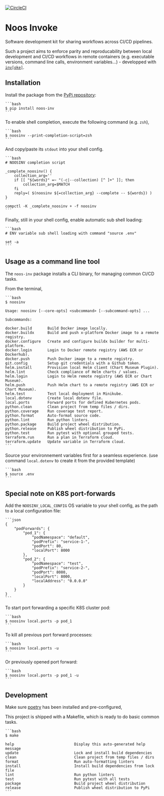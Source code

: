 [![CircleCI](https://circleci.com/gh/noosenergy/noos-invoke.svg?style=svg&circle-token=5b4d9fc54d8987081b7c4a9a79fa8b436e70930c)](https://circleci.com/gh/noosenergy/noos-invoke)

# Noos Invoke

Software development kit for sharing workflows across CI/CD pipelines.

Such a project aims to enforce parity and reproducability between local development and CI/CD workflows in remote containers (e.g. executable versions, command line calls, environment variables...) - developped with [`inv[oke]`](https://github.com/pyinvoke/invoke).

## Installation

Install the package from the [PyPi repository](https://pypi.org/project/noos-inv/):

    ```bash
    $ pip install noos-inv
    ```

To enable shell completion, execute the following command (e.g. `zsh`),

    ```bash
    $ noosinv --print-completion-script=zsh
    ```

And copy/paste its `stdout` into your shell config.

    ```bash
    # NOOSINV completion script

    _complete_noosinv() {
        collection_arg=''
        if [[ "${words}" =~ "(-c|--collection) [^ ]+" ]]; then
            collection_arg=$MATCH
        fi
        reply=( $(noosinv ${=collection_arg} --complete -- ${words}) )
    }

    compctl -K _complete_noosinv + -f noosinv
    ```

Finally, still in your shell config, enable automatic sub shell loading:

    ```bash
    # ENV variable sub shell loading with command "source .env"

    set -a
    ```

## Usage as a command line tool

The `noos-inv` package installs a CLI binary, for managing common CI/CD tasks.

From the terminal,

    ```bash
    $ noosinv

    Usage: noosinv [--core-opts] <subcommand> [--subcommand-opts] ...

    Subcommands:

    docker.build       Build Docker image locally.
    docker.buildx      Build and push x-platform Docker image to a remote registry.
    docker.configure   Create and configure buildx builder for multi-platform.
    docker.login       Login to Docker remote registry (AWS ECR or Dockerhub).
    docker.push        Push Docker image to a remote registry.
    git.config         Setup git credentials with a Github token.
    helm.install       Provision local Helm client (Chart Museum Plugin).
    helm.lint          Check compliance of Helm charts / values.
    helm.login         Login to Helm remote registry (AWS ECR or Chart Museum).
    helm.push          Push Helm chart to a remote registry (AWS ECR or Chart Museum).
    helm.test          Test local deployment in Minikube.
    local.dotenv       Create local dotenv file.
    local.ports        Forward ports for defined Kubernetes pods.
    python.clean       Clean project from temp files / dirs.
    python.coverage    Run coverage test report.
    python.format      Auto-format source code.
    python.lint        Run python linters.
    python.package     Build project wheel distribution.
    python.release     Publish wheel distribution to PyPi.
    python.test        Run pytest with optional grouped tests.
    terraform.run      Run a plan in Terraform cloud.
    terraform.update   Update variable in Terraform cloud.
    ```

Source your environnement variables first for a seamless experience.
(use command `local.dotenv` to create it from the provided template)

    ```bash
    $ source .env
    ```

## Special note on K8S port-forwards

Add the `NOOSINV_LOCAL_CONFIG` OS variable to your shell config, as the path to a local configuration file:

    ```json
    {
        "podForwards": {
            "pod_1": {
                "podNamespace": "default",
                "podPrefix": "service-1-",
                "podPort": 80,
                "localPort": 8000
            },
            "pod_2": {
                "podNamespace": "test",
                "podPrefix": "service-2-",
                "podPort": 8080,
                "localPort": 8000,
                "localAddress": "0.0.0.0"
            }
        }
    }
    ```

To start port forwarding a specific K8S cluster pod:

    ```bash
    $ noosinv local.ports -p pod_1
    ```

To kill all previous port forward processes:

    ```bash
    $ noosinv local.ports -u
    ```

Or previously opened port forward:

    ```bash
    $ noosinv local.ports -p pod_1 -u
    ```

## Development

Make sure [poetry](https://python-poetry.org/) has been installed and pre-configured,

This project is shipped with a Makefile, which is ready to do basic common tasks.

    ```bash
    $ make

    help                           Display this auto-generated help message
    update                         Lock and install build dependencies
    clean                          Clean project from temp files / dirs
    format                         Run auto-formatting linters
    install                        Install build dependencies from lock file
    lint                           Run python linters
    test                           Run pytest with all tests
    package                        Build project wheel distribution
    release                        Publish wheel distribution to PyPi
    ```
